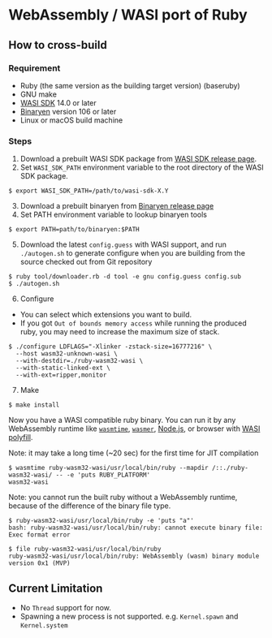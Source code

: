 # WebAssembly / WASI port of Ruby

## How to cross-build

### Requirement

- Ruby (the same version as the building target version) (baseruby)
- GNU make
- [WASI SDK](https://github.com/WebAssembly/wasi-sdk) 14.0 or later
- [Binaryen](https://github.com/WebAssembly/binaryen) version 106 or later
- Linux or macOS build machine

### Steps

1. Download a prebuilt WASI SDK package from [WASI SDK release page](https://github.com/WebAssembly/wasi-sdk/releases).
2. Set `WASI_SDK_PATH` environment variable to the root directory of the WASI SDK package.
```console
$ export WASI_SDK_PATH=/path/to/wasi-sdk-X.Y
```
3. Download a prebuilt binaryen from [Binaryen release page](https://github.com/WebAssembly/binaryen/releases)
4. Set PATH environment variable to lookup binaryen tools
```console
$ export PATH=path/to/binaryen:$PATH
```
5. Download the latest `config.guess` with WASI support, and run `./autogen.sh` to generate configure when you
   are building from the source checked out from Git repository
```console
$ ruby tool/downloader.rb -d tool -e gnu config.guess config.sub
$ ./autogen.sh
```

6. Configure
  - You can select which extensions you want to build.
  - If you got `Out of bounds memory access` while running the produced ruby, you may need to increase the maximum size of stack.
```console
$ ./configure LDFLAGS="-Xlinker -zstack-size=16777216" \
  --host wasm32-unknown-wasi \
  --with-destdir=./ruby-wasm32-wasi \
  --with-static-linked-ext \
  --with-ext=ripper,monitor
```

7. Make
```console
$ make install
```

Now you have a WASI compatible ruby binary. You can run it by any WebAssembly runtime like [`wasmtime`](https://github.com/bytecodealliance/wasmtime), [`wasmer`](https://github.com/wasmerio/wasmer), [Node.js](https://nodejs.org/api/wasi.html), or browser with [WASI polyfill](https://www.npmjs.com/package/@wasmer/wasi).

Note: it may take a long time (~20 sec) for the first time for JIT compilation

```
$ wasmtime ruby-wasm32-wasi/usr/local/bin/ruby --mapdir /::./ruby-wasm32-wasi/ -- -e 'puts RUBY_PLATFORM'
wasm32-wasi
```

Note: you cannot run the built ruby without a WebAssembly runtime, because of the difference of the binary file type.

```
$ ruby-wasm32-wasi/usr/local/bin/ruby -e 'puts "a"'
bash: ruby-wasm32-wasi/usr/local/bin/ruby: cannot execute binary file: Exec format error

$ file ruby-wasm32-wasi/usr/local/bin/ruby
ruby-wasm32-wasi/usr/local/bin/ruby: WebAssembly (wasm) binary module version 0x1 (MVP)
```

## Current Limitation

- No `Thread` support for now.
- Spawning a new process is not supported. e.g. `Kernel.spawn` and `Kernel.system`
